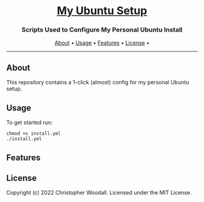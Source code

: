 <p>
  <br>
  <h1 align="center">
    <a href="https://github.com/christopherwoodall/raspberry-pi-cluster">
      My Ubuntu Setup
    </a>
  </h1>
  <h3 align="center">
    Scripts Used to Configure My Personal Ubuntu Install
  </h3>
</p>

<p align="center">
  <a href="#about">About</a> •
  <a href="#usage">Usage</a> •
  <a href="#features">Features</a> •
  <a href="#license">License</a> •

</p>

---

## About
This repository contains a 1-click (almost) config for my personal Ubuntu setup.


## Usage

To get started run:
```
chmod +x install.yml
./install.yml
```

## Features


## License

Copyright (c) 2022 Christopher Woodall. Licensed under the MIT License.
